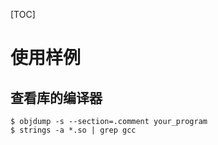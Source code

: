 [TOC]

# 使用样例

## 查看库的编译器

```shell
$ objdump -s --section=.comment your_program 
$ strings -a *.so | grep gcc
```

